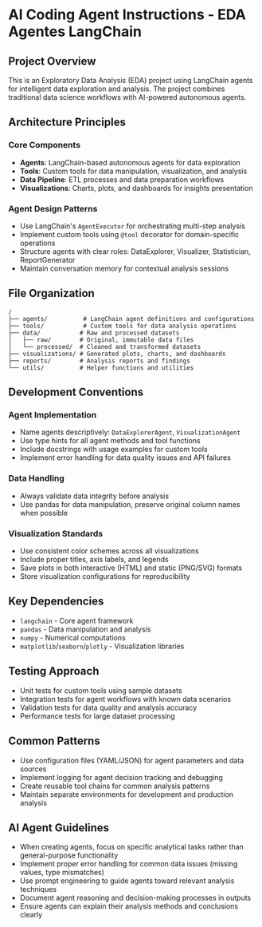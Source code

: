 # AI Coding Agent Instructions - EDA Agentes LangChain

## Project Overview
This is an Exploratory Data Analysis (EDA) project using LangChain agents for intelligent data exploration and analysis. The project combines traditional data science workflows with AI-powered autonomous agents.

## Architecture Principles

### Core Components
- **Agents**: LangChain-based autonomous agents for data exploration
- **Tools**: Custom tools for data manipulation, visualization, and analysis
- **Data Pipeline**: ETL processes and data preparation workflows
- **Visualizations**: Charts, plots, and dashboards for insights presentation

### Agent Design Patterns
- Use LangChain's `AgentExecutor` for orchestrating multi-step analysis
- Implement custom tools using `@tool` decorator for domain-specific operations
- Structure agents with clear roles: DataExplorer, Visualizer, Statistician, ReportGenerator
- Maintain conversation memory for contextual analysis sessions

## File Organization

```
/
├── agents/          # LangChain agent definitions and configurations
├── tools/           # Custom tools for data analysis operations
├── data/           # Raw and processed datasets
│   ├── raw/        # Original, immutable data files
│   └── processed/  # Cleaned and transformed datasets
├── visualizations/ # Generated plots, charts, and dashboards
├── reports/        # Analysis reports and findings
└── utils/          # Helper functions and utilities
```

## Development Conventions

### Agent Implementation
- Name agents descriptively: `DataExplorerAgent`, `VisualizationAgent`
- Use type hints for all agent methods and tool functions
- Include docstrings with usage examples for custom tools
- Implement error handling for data quality issues and API failures

### Data Handling
- Always validate data integrity before analysis
- Use pandas for data manipulation, preserve original column names when possible

### Visualization Standards
- Use consistent color schemes across all visualizations
- Include proper titles, axis labels, and legends
- Save plots in both interactive (HTML) and static (PNG/SVG) formats
- Store visualization configurations for reproducibility

## Key Dependencies
- `langchain` - Core agent framework
- `pandas` - Data manipulation and analysis
- `numpy` - Numerical computations
- `matplotlib`/`seaborn`/`plotly` - Visualization libraries


## Testing Approach
- Unit tests for custom tools using sample datasets
- Integration tests for agent workflows with known data scenarios
- Validation tests for data quality and analysis accuracy
- Performance tests for large dataset processing

## Common Patterns
- Use configuration files (YAML/JSON) for agent parameters and data sources
- Implement logging for agent decision tracking and debugging
- Create reusable tool chains for common analysis patterns
- Maintain separate environments for development and production analysis

## AI Agent Guidelines
- When creating agents, focus on specific analytical tasks rather than general-purpose functionality
- Implement proper error handling for common data issues (missing values, type mismatches)
- Use prompt engineering to guide agents toward relevant analysis techniques
- Document agent reasoning and decision-making processes in outputs
- Ensure agents can explain their analysis methods and conclusions clearly